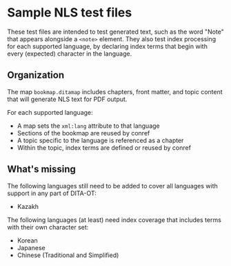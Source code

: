 # Sample NLS test files

These test files are intended to test generated text, such as the word "Note" that appears alongside a `<note>` element. 
They also test index processing for each supported language, by declaring index terms that begin with
every (expected) character in the language.

## Organization

The map `bookmap.ditamap` includes chapters, front matter, and topic content that 
will generate NLS text for PDF output.

For each supported language:
 * A map sets the `xml:lang` attribute to that language
 * Sections of the bookmap are reused by conref
 * A topic specific to the language is referenced as a chapter
 * Within the topic, index terms are defined or reused by conref

## What's missing

The following languages still need to be added to cover all languages with support in any part of DITA-OT:
 * Kazakh

The following languages (at least) need index coverage that includes terms with their own character set:
 * Korean
 * Japanese
 * Chinese (Traditional and Simplified)